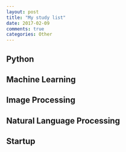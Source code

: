 ```yaml
---
layout: post
title: "My study list"
date: 2017-02-09
comments: true
categories: Other
---
```


## Python



## Machine Learning



## Image Processing



## Natural Language Processing 



## Startup